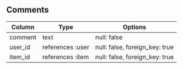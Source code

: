 ## Comments

|Column|Type|Options|
|------|----|-------|
|comment|text|null: false|
|user_id|references :user|null: false, foreign_key: true|
|item_id|references :item|null: false, foreign_key: true|
